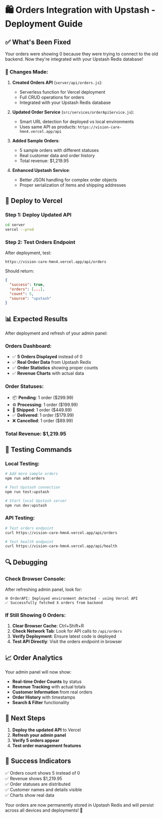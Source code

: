 # 🛍️ Orders Integration with Upstash - Deployment Guide

## ✅ What's Been Fixed

Your orders were showing 0 because they were trying to connect to the old backend. Now they're integrated with your Upstash Redis database!

### 🔧 **Changes Made:**

1. **Created Orders API** (`server/api/orders.js`):
   - Serverless function for Vercel deployment
   - Full CRUD operations for orders
   - Integrated with your Upstash Redis database

2. **Updated Order Service** (`src/services/orderApiService.js`):
   - Smart URL detection for deployed vs local environments
   - Uses same API as products: `https://vision-care-hmn4.vercel.app/api`

3. **Added Sample Orders**:
   - 5 sample orders with different statuses
   - Real customer data and order history
   - Total revenue: $1,219.95

4. **Enhanced Upstash Service**:
   - Better JSON handling for complex order objects
   - Proper serialization of items and shipping addresses

## 🚀 **Deploy to Vercel**

### Step 1: Deploy Updated API
```bash
cd server
vercel --prod
```

### Step 2: Test Orders Endpoint
After deployment, test:
```
https://vision-care-hmn4.vercel.app/api/orders
```

Should return:
```json
{
  "success": true,
  "orders": [...],
  "count": 5,
  "source": "upstash"
}
```

## 📊 **Expected Results**

After deployment and refresh of your admin panel:

### **Orders Dashboard:**
- ✅ **5 Orders Displayed** instead of 0
- ✅ **Real Order Data** from Upstash Redis
- ✅ **Order Statistics** showing proper counts
- ✅ **Revenue Charts** with actual data

### **Order Statuses:**
- 📦 **Pending**: 1 order ($299.99)
- ⚙️ **Processing**: 1 order ($199.99)
- 🚚 **Shipped**: 1 order ($449.99)
- ✅ **Delivered**: 1 order ($179.99)
- ❌ **Cancelled**: 1 order ($89.99)

### **Total Revenue**: $1,219.95

## 🧪 **Testing Commands**

### Local Testing:
```bash
# Add more sample orders
npm run add:orders

# Test Upstash connection
npm run test:upstash

# Start local Upstash server
npm run dev:upstash
```

### API Testing:
```bash
# Test orders endpoint
curl https://vision-care-hmn4.vercel.app/api/orders

# Test health endpoint
curl https://vision-care-hmn4.vercel.app/api/health
```

## 🔍 **Debugging**

### Check Browser Console:
After refreshing admin panel, look for:
```
🌐 OrderAPI: Deployed environment detected - using Vercel API
✅ Successfully fetched X orders from backend
```

### If Still Showing 0 Orders:
1. **Clear Browser Cache**: Ctrl+Shift+R
2. **Check Network Tab**: Look for API calls to `/api/orders`
3. **Verify Deployment**: Ensure latest code is deployed
4. **Test API Directly**: Visit the orders endpoint in browser

## 📈 **Order Analytics**

Your admin panel will now show:
- **Real-time Order Counts** by status
- **Revenue Tracking** with actual totals
- **Customer Information** from real orders
- **Order History** with timestamps
- **Search & Filter** functionality

## 🎯 **Next Steps**

1. **Deploy the updated API** to Vercel
2. **Refresh your admin panel**
3. **Verify 5 orders appear**
4. **Test order management features**

## 🎉 **Success Indicators**

✅ Orders count shows 5 instead of 0  
✅ Revenue shows $1,219.95  
✅ Order statuses are distributed  
✅ Customer names and details visible  
✅ Charts show real data  

Your orders are now permanently stored in Upstash Redis and will persist across all devices and deployments! 🚀
